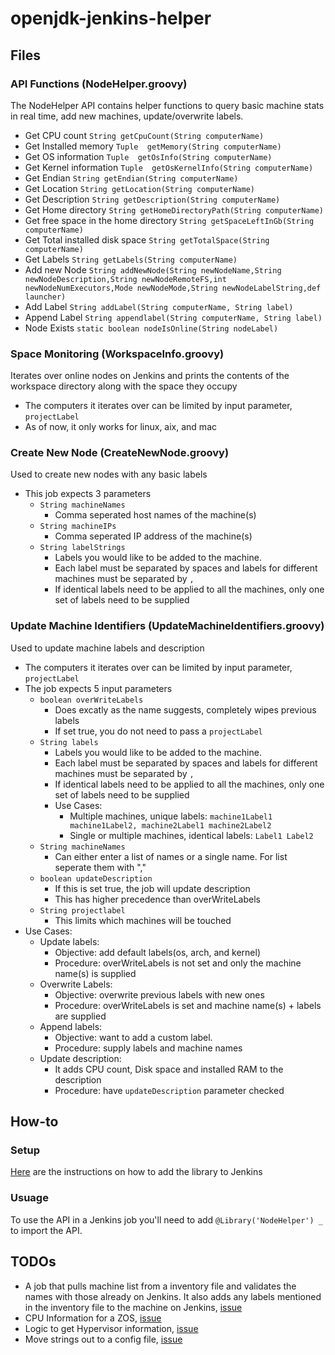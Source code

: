 # openjdk-jenkins-helper

## Files
### API Functions (NodeHelper.groovy)
The NodeHelper API contains helper functions to query basic machine stats in real time, add new machines, update/overwrite labels.

* Get CPU count ```String getCpuCount(String computerName)```
* Get Installed memory ```Tuple  getMemory(String computerName)```
* Get OS information ```Tuple  getOsInfo(String computerName)```
* Get Kernel information ```Tuple  getOsKernelInfo(String computerName)```
* Get Endian ```String getEndian(String computerName)```
* Get Location ```String getLocation(String computerName)```
* Get Description ```String getDescription(String computerName)```
* Get Home directory ```String getHomeDirectoryPath(String computerName)```
* Get free space in the home directory ```String getSpaceLeftInGb(String computerName)```
* Get Total installed disk space ```String getTotalSpace(String computerName)```
* Get Labels ```String getLabels(String computerName)``` 
* Add new Node ```String addNewNode(String newNodeName,String newNodeDescription,String newNodeRemoteFS,int newNodeNumExecutors,Mode newNodeMode,String newNodeLabelString,def launcher)```
* Add Label ```String addLabel(String computerName, String label)```
* Append Label ```String appendlabel(String computerName, String label)```
* Node Exists ```static boolean nodeIsOnline(String nodeLabel)```

### Space Monitoring (WorkspaceInfo.groovy)
Iterates over online nodes on Jenkins and prints the contents of the workspace directory along with the space they occupy

* The computers it iterates over can be limited by input parameter, ```projectLabel```
* As of now, it only works for linux, aix, and mac

### Create New Node (CreateNewNode.groovy)
Used to create new nodes with any basic labels

* This job expects 3 parameters
    * ```String machineNames```
        * Comma seperated host names of the machine(s)
    * ```String machineIPs```
        * Comma seperated IP address of the machine(s)
    * ```String labelStrings```
        * Labels you would like to be added to the machine.
        * Each label must be separated by spaces and labels for different machines must be separated by `,`
        * If identical labels need to be applied to all the machines, only one set of labels need to be supplied

### Update Machine Identifiers (UpdateMachineIdentifiers.groovy)
Used to update machine labels and description

* The computers it iterates over can be limited by input parameter, ```projectLabel```
* The job expects 5 input parameters
    * ```boolean overWriteLabels```
        * Does excatly as the name suggests, completely wipes previous labels
        * If set true, you do not need to pass a ```projectLabel```
    * ```String labels```
        * Labels you would like to be added to the machine.
         * Each label must be separated by spaces and labels for different machines must be separated by `,` 
         * If identical labels need to be applied to all the machines, only one set of labels need to be supplied
         * Use Cases:
              * Multiple machines, unique labels: `machine1Label1 machine1Label2, machine2Label1 machine2Label2`
              * Single or multiple machines, identical labels: `Label1 Label2`
    * ```String machineNames```
        * Can either enter a list of names or a single name. For list seperate them with ","
    * ```boolean updateDescription```
        * If this is set true, the job will update description
        * This has higher precedence than overWriteLabels
    * ```String projectlabel```
        * This limits which machines will be touched
* Use Cases:
    * Update labels:
        * Objective: add default labels(os, arch, and kernel)
        * Procedure: overWriteLabels is not set and only the machine name(s) is supplied
    * Overwrite Labels:
        * Objective: overwrite previous labels with new ones
        * Procedure: overWriteLabels is set and machine name(s) + labels are supplied
    * Append labels:
        * Objective: want to add a custom label.
        * Procedure: supply labels and machine names
    * Update description:
        * It adds CPU count, Disk space and installed RAM to the description
        * Procedure: have ```updateDescription``` parameter checked

## How-to

### Setup
[Here](https://jenkins.io/doc/book/pipeline/shared-libraries/) are the instructions on how to add the library to Jenkins

### Usuage
To use the API in a Jenkins job you'll need to add ```@Library('NodeHelper') _``` to import the API.

## TODOs
* A job that pulls machine list from a inventory file and validates the names with those already on Jenkins. It also adds any labels mentioned in the inventory file to the machine on Jenkins, [issue](https://github.com/AdoptOpenJDK/openjdk-jenkins-helper/issues/10)
* CPU Information for a ZOS, [issue](https://github.com/AdoptOpenJDK/openjdk-jenkins-helper/issues/9)
* Logic to get Hypervisor information, [issue](https://github.com/AdoptOpenJDK/openjdk-jenkins-helper/issues/4)
* Move strings out to a config file, [issue](https://github.com/AdoptOpenJDK/openjdk-jenkins-helper/issues/2)
